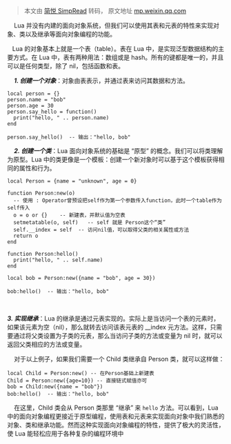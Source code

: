 > 本文由 [简悦 SimpRead](http://ksria.com/simpread/) 转码， 原文地址 [mp.weixin.qq.com](https://mp.weixin.qq.com/s/SWmAoNheN-GSZfkv5_iKLQ)

    Lua 并没有内建的面向对象系统，但我们可以使用其表和元表的特性来实现对象、类以及继承等面向对象编程的功能。

   Lua 的对象基本上就是一个表（table）。表在 Lua 中，是实现泛型数据结构的主要方式。在 Lua 中，表有两种用法：数组或是 hash。所有的键都是唯一的，并且可以是任何类型，除了 nil，包括函数和表。

    **_1. 创建一个对象_**：对象由表表示，并通过表来访问其数据和方法。

```
local person = {}
person.name = "bob"
person.age = 30
person.say_hello = function()
  print("hello, " .. person.name)
end

person.say_hello()  -- 输出："hello, bob"
```

    _**2. 创建一个类**_：Lua 面向对象系统的基础是 “原型” 的概念。我们可以将类理解为原型。Lua 中的类更像是一个模板：创建一个新对象时可以基于这个模板获得相同的属性和行为。

```
local Person = {name = "unknown", age = 0}

function Person:new(o)
  -- 使用 : Operator曾预设把self作为第一个参数传入function，此时一个table作为self传入
  o = o or {}    -- 新建表，并默认值为空表
  setmetatable(o, self)   -- self 就是 Person这个“类”
  self.__index = self  -- 访问nil值，可以取得父类的相关属性或方法
  return o
end

function Person:hello()
  print("hello, " .. self.name)
end

local bob = Person:new({name = "bob", age = 30})  

bob:hello()  -- 输出："hello, bob"
```

‍  

_**3. 实现继承**_：Lua 的继承是通过元表实现的。实际上是当访问一个表的元素时，如果该元素为空（nil），那么就转去访问该表元表的 __index 元方法。这样，只需要通过将父类设置为子类的元表，那么当访问子类的方法或变量为 nil 时，就可以返回父类相应的方法或变量。

    对于以上例子，如果我们需要一个 Child 类继承自 Person 类，就可以这样做：

```
local Child = Person:new() -- 在Person基础上新建表
Child = Person:new({age=10}) -- 直接链式赋值亦可
bob = Child:new({name = "bob"})
bob:hello()  -- 输出："hello, bob"
```

    在这里，Child 类会从 Person 类那里 “继承” 来 `hello` 方法。可以看到，Lua 中的面向对象编程更接近于原型编程，使用表和元表来实现面向对象中我们熟悉的对象、类和继承功能。然而这种实现面向对象编程的特性，提供了极大的灵活性，使 Lua 能轻松应用于各种复杂的编程环境中